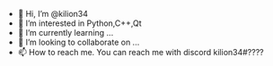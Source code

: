 - 👋 Hi, I’m @kilion34
- 👀 I’m interested in Python,C++,Qt
- 🌱 I’m currently learning ...
- 💞️ I’m looking to collaborate on ...
- 📫 How to reach me. You can reach me with discord kilion34#????

<!---
kilion34/kilion34 is a ✨ special ✨ repository because its `README.md` (this file) appears on your GitHub profile.
You can click the Preview link to take a look at your changes.
--->

